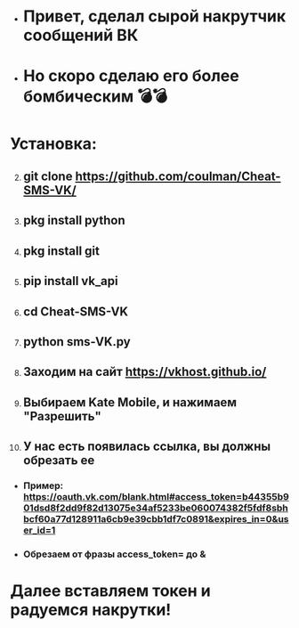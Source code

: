 * # Привет, сделал сырой накрутчик сообщений ВК
* # Но скоро сделаю его более бомбическим 💣💣
# Установка:
2. ## git clone https://github.com/coulman/Cheat-SMS-VK/
1. ## pkg install python
2. ## pkg install git
1. ## pip install vk_api
1. ## cd Cheat-SMS-VK
1. ## python sms-VK.py
2. ## Заходим на сайт https://vkhost.github.io/
2. ## Выбираем Kate Mobile, и нажимаем "Разрешить"
3. ## У нас есть появилась ссылка, вы должны обрезать ее
* ### Пример: https://oauth.vk.com/blank.html#access_token=b44355b901dsd8f2dd9f82d13075e34af5233be060074382f5fdf8sbhbcf60a77d128911a6cb9e39cbb1df7c0891&expires_in=0&user_id=1
* ### Обрезаем от фразы access_token= до &
# Далее вставляем токен и радуемся накрутки!
